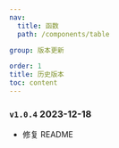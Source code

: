```yaml
---
nav:
  title: 函数
  path: /components/table

group: 版本更新

order: 1
title: 历史版本
toc: content
---
```


### <code>v1.0.4</code> 2023-12-18

- 修复 README
